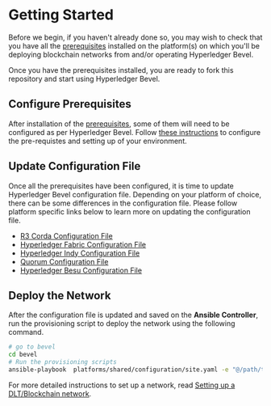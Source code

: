 [//]: # (##############################################################################################)
[//]: # (Copyright Accenture. All Rights Reserved.)
[//]: # (SPDX-License-Identifier: Apache-2.0)
[//]: # (##############################################################################################)

Getting Started
===============

Before we begin, if you haven't already done so, you may wish to check that
you have all the [prerequisites](prerequisites) installed on the platform(s)
on which you'll be deploying blockchain networks from and/or operating
Hyperledger Bevel.

Once you have the prerequisites installed, you are ready to fork this repository and start using Hyperledger Bevel. 

## Configure Prerequisites
After installation of the [prerequisites](./prerequisites.md), some of them will need to be configured as per Hyperledger Bevel. Follow [these instructions](./operations/configure_prerequisites.md) to configure the pre-requistes and setting up of your environment.

## Update Configuration File
Once all the prerequisites have been configured, it is time to update Hyperledger Bevel configuration file. Depending on your platform of choice, there can be some differences in the configuration file. Please follow platform specific links below to learn more on updating the configuration file.
* [R3 Corda Configuration File](./operations/corda_networkyaml.md)
* [Hyperledger Fabric Configuration File](./operations/fabric_networkyaml.md)
* [Hyperledger Indy Configuration File](./operations/indy_networkyaml.md)
* [Quorum Configuration File](./operations/quorum_networkyaml.md)
* [Hyperledger Besu Configuration File](./operations/besu_networkyaml.md)


## Deploy the Network

After the configuration file is updated and saved on the **Ansible Controller**, run the provisioning script to deploy the network using the following command.

```bash
# go to bevel
cd bevel
# Run the provisioning scripts
ansible-playbook  platforms/shared/configuration/site.yaml -e "@/path/to/network.yaml" 
```

For more detailed instructions to set up a network, read [Setting up a DLT/Blockchain network](./operations/setting_dlt.md).
